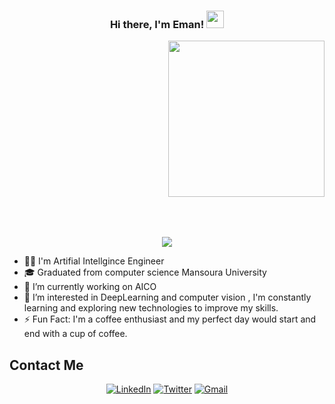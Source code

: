 

<h3 align="center">
  Hi there, I'm Eman!
  <img src="https://media.giphy.com/media/hvRJCLFzcasrR4ia7z/giphy.gif" width="28">
</h3>
<div style="height: 300px;"> <!-- Set a height for the container -->
  <img width="250" align="right" src="https://c.tenor.com/_DOBjnGspYAAAAAM/code-coding.gif" float: right;">
</div>
<p align="center">
  <a href="https://github.com/DenverCoder1/readme-typing-svg"><img src="https://readme-typing-svg.herokuapp.com/?lines=Artifial%20Intelligence%20Engineer;Always%20learning%20new%20things&font=Fira%20Code&center=true&width=440&height=45&color=f75c7e&vCenter=true&size=22"></a>
</p> 

- 👨‍💻 I'm Artifial Intellgince Engineer
- 🎓 Graduated from computer science Mansoura University 
- 🏢 I’m currently working on AICO
- 🤔 I’m interested in DeepLearning and computer vision , I'm constantly learning and exploring new technologies to improve my skills.
- ⚡ Fun Fact: I'm a coffee enthusiast and my perfect day would start and end with a cup of coffee.


## Contact Me

<p align="center">
 <!-- <a href="[Link to Your Portfolio Website]"><img alt="Portfolio" src="https://img.shields.io/badge/-Portfolio-9cf"></a> -->
  <a href="https://www.linkedin.com/in/eman-abdelwhab-63417a17a/"><img alt="LinkedIn" src="https://img.shields.io/badge/-LinkedIn-blue"></a>
  <a href="https://twitter.com/EmanAbdelwhab_?t=YdGi0IKcoL3G-wRm9ysJOA&s=08"><img alt="Twitter" src="https://img.shields.io/badge/-Twitter-1da1f2"></a>
  <a href="mailto:ea6677342@gmail.com"><img alt="Gmail" src="https://img.shields.io/badge/-Gmail-red"></a>
</p>

<br>
<!--
<a href="https://komarev.com/ghpvc/?username=EmanAbdelWhab&style=for-the-badge">
    <img src="https://komarev.com/ghpvc/?username=EmanAbdelWhab&style=for-the-badge">
</a>
-->
